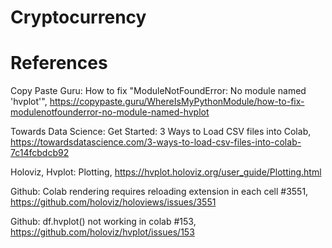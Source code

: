 # Cryptocurrency


# References

Copy Paste Guru: How to fix "ModuleNotFoundError: No module named 'hvplot'", https://copypaste.guru/WhereIsMyPythonModule/how-to-fix-modulenotfounderror-no-module-named-hvplot

Towards Data Science: Get Started: 3 Ways to Load CSV files into Colab, https://towardsdatascience.com/3-ways-to-load-csv-files-into-colab-7c14fcbdcb92

Holoviz, Hvplot: Plotting, https://hvplot.holoviz.org/user_guide/Plotting.html
 
Github: Colab rendering requires reloading extension in each cell #3551, https://github.com/holoviz/holoviews/issues/3551

Github: df.hvplot() not working in colab #153, https://github.com/holoviz/hvplot/issues/153
